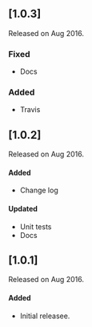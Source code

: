 
## [1.0.3]
Released on Aug 2016.
### Fixed
- Docs
### Added
- Travis


## [1.0.2]
Released on Aug 2016.

#### Added
- Change log
#### Updated
- Unit tests
- Docs



## [1.0.1]
Released on Aug 2016.

#### Added
- Initial releasee.